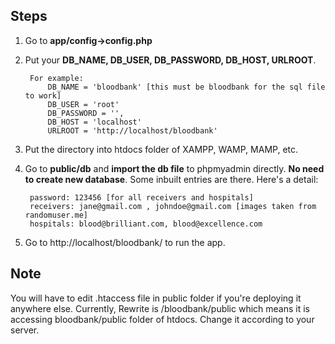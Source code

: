 ## Steps
1. Go to **app/config->config.php**
2. Put your **DB_NAME, DB_USER, DB_PASSWORD, DB_HOST, URLROOT**.
        
        For example:
            DB_NAME = 'bloodbank' [this must be bloodbank for the sql file to work]
            DB_USER = 'root'
            DB_PASSWORD = '',
            DB_HOST = 'localhost'
            URLROOT = 'http://localhost/bloodbank'
   
3. Put the directory into htdocs folder of XAMPP, WAMP, MAMP, etc.
4. Go to **public/db** and **import the db file** to phpmyadmin directly. **No need to create new database**. Some inbuilt entries are there. Here's a detail:
    
        password: 123456 [for all receivers and hospitals]
        receivers: jane@gmail.com , johndoe@gmail.com [images taken from randomuser.me]
        hospitals: blood@brilliant.com, blood@excellence.com
    
    
5. Go to http://localhost/bloodbank/ to run the app.


## Note
 You will have to edit .htaccess file in public folder if you're deploying it anywhere else. Currently, Rewrite is /bloodbank/public which means it is accessing bloodbank/public folder of htdocs. Change it according to your server. 